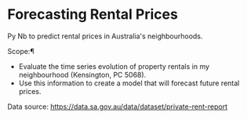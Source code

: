 # Forecasting Rental Prices
Py Nb to predict rental prices in Australia's neighbourhoods.

Scope:¶
- Evaluate the time series evolution of property rentals in my neighbourhood (Kensington, PC 5068).
- Use this information to create a model that will forecast future rental prices.

Data source: https://data.sa.gov.au/data/dataset/private-rent-report
